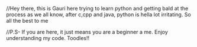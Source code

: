 //Hey there, this is Gauri here trying to learn python and getting bald at the process as we all know, after c,cpp and java, python is hella lot irritating. So all the best to me 

//P.S- If you are here, it just means you are a beginner a me. Enjoy understanding my code. Toodles!!
